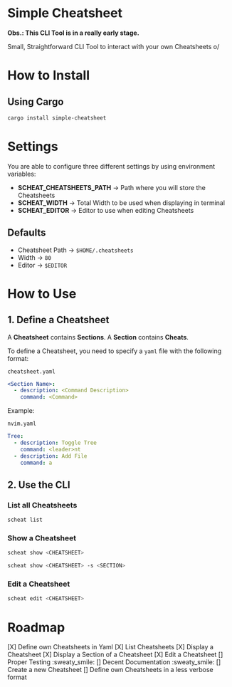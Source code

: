 # Simple Cheatsheet

**Obs.: This CLI Tool is in a really early stage.**

Small, Straightforward CLI Tool to interact with your own Cheatsheets o/

# How to Install

## Using Cargo

```bash
cargo install simple-cheatsheet
```

# Settings

You are able to configure three different settings by using environment variables:

- **SCHEAT_CHEATSHEETS_PATH** -> Path where you will store the Cheatsheets
- **SCHEAT_WIDTH**            -> Total Width to be used when displaying in terminal
- **SCHEAT_EDITOR**           -> Editor to use when editing Cheatsheets

## Defaults

- Cheatsheet Path -> `$HOME/.cheatsheets`
- Width           -> `80`
- Editor          -> `$EDITOR`

# How to Use

## 1. Define a Cheatsheet

A **Cheatsheet** contains **Sections**.
A **Section** contains **Cheats**.

To define a Cheatsheet, you need to specify a `yaml` file with the following format:

`cheatsheet.yaml`
```yaml
<Section Name>:
  - description: <Command Description>
    command: <Command>
```

Example:

`nvim.yaml`
```yaml
Tree:
  - description: Toggle Tree
    command: <leader>nt
  - description: Add File
    command: a
```

## 2. Use the CLI

### List all Cheatsheets

```bash
scheat list
```

### Show a Cheatsheet

```bash
scheat show <CHEATSHEET>
```

```bash
scheat show <CHEATSHEET> -s <SECTION>
```

### Edit a Cheatsheet

```bash
scheat edit <CHEATSHEET>
```

# Roadmap

 [X] Define own Cheatsheets in Yaml
 [X] List Cheatsheets
 [X] Display a Cheatsheet
 [X] Display a Section of a Cheatsheet
 [X] Edit a Cheatsheet
 [] Proper Testing :sweaty_smile:
 [] Decent Documentation :sweaty_smile:
 [] Create a new Cheatsheet
 [] Define own Cheatsheets in a less verbose format
